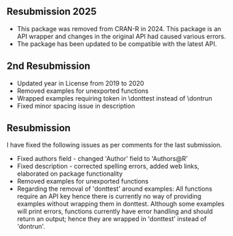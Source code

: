 ## Resubmission 2025
* This package was removed from CRAN-R in 2024. This package is an API wrapper and changes in the original API had caused various errors.
* The package has been updated to be compatible with the latest API.

## 2nd Resubmission
* Updated year in License from 2019 to 2020  
* Removed examples for unexported functions  
* Wrapped examples requiring token in \donttest instead of \dontrun  
* Fixed minor spacing issue in description 

## Resubmission

I have fixed the following issues as per comments for the last submission.

* Fixed authors field - changed 'Author' field to 'Authors@R'  
* Fixed description - corrected spelling errors, added web links, elaborated on package functionality  
* Removed examples for unexported functions  
* Regarding the removal of 'donttest' around examples: All functions require an API key hence there is currently no way of providing examples without wrapping them in donttest. Although some examples will print errors, functions currently have error handling and should return an output; hence they are wrapped in 'donttest' instead of 'dontrun'. 
